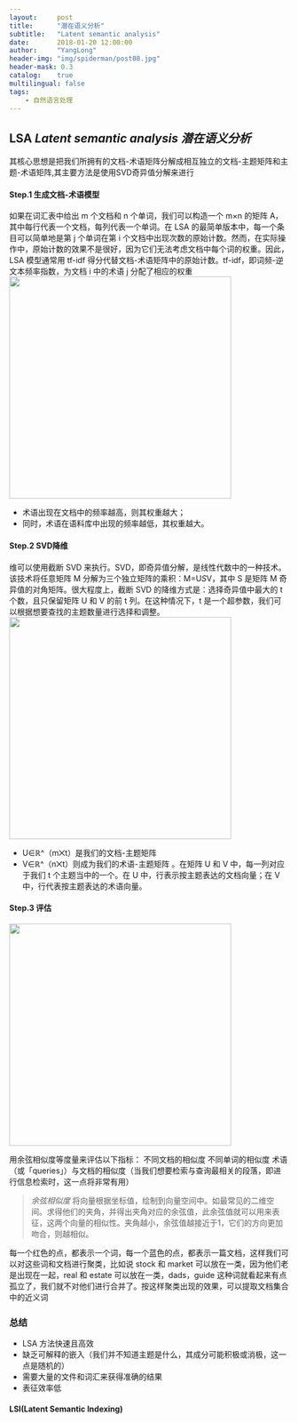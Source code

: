 ```yaml
---
layout:     post
title:      "潜在语义分析"
subtitle:   "Latent semantic analysis"
date:       2018-01-20 12:00:00
author:     "YangLong"
header-img: "img/spiderman/post08.jpg"
header-mask: 0.3
catalog:    true 
multilingual: false  
tags:
    - 自然语言处理 
---
```

## LSA *Latent semantic analysis*  *潜在语义分析*    
 其核心思想是把我们所拥有的文档-术语矩阵分解成相互独立的文档-主题矩阵和主题-术语矩阵,其主要方法是使用SVD奇异值分解来进行
 
 #### Step.1 生成文档-术语模型 
 如果在词汇表中给出 m 个文档和 n 个单词，我们可以构造一个 m×n 的矩阵 A，其中每行代表一个文档，每列代表一个单词。在 LSA 的最简单版本中，每一个条目可以简单地是第 j 个单词在第 i 个文档中出现次数的原始计数。然而，在实际操作中，原始计数的效果不是很好，因为它们无法考虑文档中每个词的权重。因此，LSA 模型通常用 tf-idf 得分代替文档-术语矩阵中的原始计数。tf-idf，即词频-逆文本频率指数，为文档 i 中的术语 j 分配了相应的权重
  <img width='400px' src='https://raw.githubusercontent.com/ylhelloworld/resource/master/Image/20190415_lsa_001.jpeg'/> 
- 术语出现在文档中的频率越高，则其权重越大；  
- 同时，术语在语料库中出现的频率越低，其权重越大。

#### Step.2 SVD降维  
维可以使用截断 SVD 来执行。SVD，即奇异值分解，是线性代数中的一种技术。该技术将任意矩阵 M 分解为三个独立矩阵的乘积：M=U*S*V，其中 S 是矩阵 M 奇异值的对角矩阵。很大程度上，截断 SVD 的降维方式是：选择奇异值中最大的 t 个数，且只保留矩阵 U 和 V 的前 t 列。在这种情况下，t 是一个超参数，我们可以根据想要查找的主题数量进行选择和调整。  
<img width='400px' src='https://raw.githubusercontent.com/ylhelloworld/resource/master/Image/20190415_lsa_002.png'/>

-  U∈ℝ^（m⨉t）是我们的文档-主题矩阵
-  V∈ℝ^（n⨉t）则成为我们的术语-主题矩阵
。在矩阵 U 和 V 中，每一列对应于我们 t 个主题当中的一个。在 U 中，行表示按主题表达的文档向量；在 V 中，行代表按主题表达的术语向量。

#### Step.3 评估 
<img width='400px' src='https://raw.githubusercontent.com/ylhelloworld/resource/master/Image/20180415_lsa_03.png'/>

用余弦相似度等度量来评估以下指标：
    不同文档的相似度
    不同单词的相似度
    术语（或「queries」）与文档的相似度（当我们想要检索与查询最相关的段落，即进行信息检索时，这一点将非常有用）
>  *余弦相似度*  将向量根据坐标值，绘制到向量空间中。如最常见的二维空间。求得他们的夹角，并得出夹角对应的余弦值，此余弦值就可以用来表征，这两个向量的相似性。夹角越小，余弦值越接近于1，它们的方向更加吻合，则越相似。

每一个红色的点，都表示一个词，每一个蓝色的点，都表示一篇文档，这样我们可以对这些词和文档进行聚类，比如说 stock 和 market 可以放在一类，因为他们老是出现在一起，real 和 estate 可以放在一类，dads，guide 这种词就看起来有点孤立了，我们就不对他们进行合并了。按这样聚类出现的效果，可以提取文档集合中的近义词

### 总结  
  - LSA 方法快速且高效 
  - 缺乏可解释的嵌入（我们并不知道主题是什么，其成分可能积极或消极，这一点是随机的）
  - 需要大量的文件和词汇来获得准确的结果
  - 表征效率低

#### LSI(Latent Semantic Indexing)
